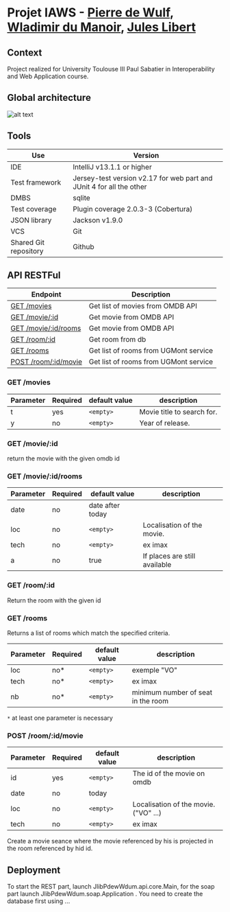 # Projet IAWS - [Pierre de Wulf](https://github.com/daolf), [Wladimir du Manoir](https://github.com/WladimirDuManoir), [Jules Libert](https://github.com/blqke)
## Context

Project realized for University Toulouse III Paul Sabatier in Interoperability and Web Application course.

## Global architecture

![alt text](https://github.com/DCLL-MDL/IAWS-JlibPdewWdum-ProjetWS/blob/master/iaws.png)

## Tools

|           Use                   | Version                               |
|  --------------                 |                ---------------        |
| IDE                             | IntelliJ v13.1.1 or higher            |
| Test framework                  | Jersey-test version v2.17 for web part and JUnit 4 for all the other                   |
| DMBS                            | sqlite                                |
| Test coverage                   | Plugin coverage 2.0.3-3 (Cobertura)   |
| JSON library                    | Jackson v1.9.0                        | 
| VCS                             | Git                                   |
| Shared Git repository           | Github                                |




## API RESTFul
| Endpoint | Description       | 
| ----     | ----------------- | 
| [GET /movies](#get-movies)   | Get list of movies from OMDB API |
| [GET /movie/:id](#get-movieid) | Get movie from OMDB API | 
| [GET /movie/:id/rooms](#get-movieidrooms) | Get movie from OMDB API | 
| [GET /room/:id](#get-roomid) | Get room from db | 
| [GET /rooms](#get-rooms) | Get list of rooms from UGMont service | 
| [POST /room/:id/movie](#post-roomidmovie) | Get list of rooms from UGMont service | 

### GET /movies


| Parameter | Required | default value | description |
| --------- | -------- | ------------- | ----------- |
| t         | yes      | ``<empty>``   | Movie title to search for.|
| y         | no       | ``<empty>``   | Year of release. |


### GET /movie/:id

return the movie with the given omdb id

### GET /movie/:id/rooms

| Parameter | Required | default value | description                      |
| --------- | -------- | ------------- | ----------                       |
| date      | no       | date after today  |                              |
| loc       | no       | ``<empty>``   | Localisation of the movie.       |
| tech      | no       | ``<empty>``   | ex imax                          |
| a         | no       |  true         | If places are still available    |

### GET /room/:id 

Return the room with the given id

### GET /rooms

 Returns a list of rooms which match the specified criteria.

| Parameter | Required | default value | description                      |
| --------- | -------- | ------------- | ----------                       |
| loc       | no*      | ``<empty>``   | exemple "VO"                     |
| tech      | no*      | ``<empty>``   | ex imax                          |
| nb        | no*      | ``<empty>``   | minimum number of seat in the room |

``*`` at least one parameter is necessary


### POST /room/:id/movie
| Parameter | Required | default value | description |
| --------- | -------- | ------------- | ----------  |
| id        | yes      | ``<empty>``   | The id of the movie on omdb |
| date      | no       | today         |             |
| loc       | no       | ``<empty>``   | Localisation of the movie. ("VO" ...)|
| tech      | no       | ``<empty>``   | ex imax     |

Create a movie seance where the movie referenced by his is projected in the room referenced by hid id.

## Deployment

To start the REST part, launch JlibPdewWdum.api.core.Main, for the soap part launch JlibPdewWdum.soap.Application .  You need to create the database first using ...